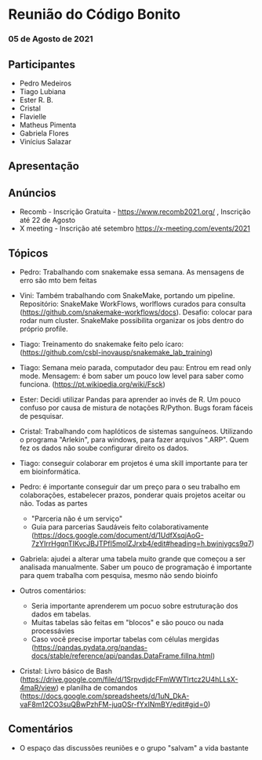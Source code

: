# Reunião do Código Bonito
### 05 de Agosto de 2021

## Participantes
- Pedro Medeiros
- Tiago Lubiana
- Ester R. B.
- Cristal
- Flavielle
- Matheus Pimenta
- Gabriela Flores
- Vinícius Salazar

## Apresentação

## Anúncios
- Recomb - Inscrição Gratuita - https://www.recomb2021.org/ , Inscrição até 22 de Agosto
- X meeting - Inscrição até setembro https://x-meeting.com/events/2021


## Tópicos

- Pedro: Trabalhando com snakemake essa semana. As mensagens de erro são mto bem feitas

- Vini: Também trabalhando com SnakeMake, portando um pipeline. Repositório: SnakeMake WorkFlows, worlflows curados para consulta (https://github.com/snakemake-workflows/docs). Desafio: colocar para rodar num cluster. SnakeMake possibilita organizar os jobs dentro do próprio profile.

- Tiago: Treinamento do snakemake feito pelo ícaro: (https://github.com/csbl-inovausp/snakemake_lab_training)

- Tiago: Semana meio parada, computador deu pau: Entrou em read only mode. Mensagem: é bom saber um pouco low level para saber como funciona. (https://pt.wikipedia.org/wiki/Fsck)

- Ester: Decidi utilizar Pandas para aprender ao invés de R. Um pouco confuso por causa de mistura de notações R/Python. Bugs foram fáceis de pesquisar.

- Cristal: Trabalhando com haplóticos de sistemas sanguíneos. Utilizando o programa "Arlekin", para windows, para fazer arquivos ".ARP". Quem fez os dados não soube configurar direito os dados.

- Tiago: conseguir colaborar em projetos é uma skill importante para ter em bioinformática.

- Pedro: é importante conseguir dar um preço para o seu trabalho em colaborações, estabelecer prazos, ponderar quais projetos aceitar ou não. Todas as partes
    - "Parceria não é um serviço"
    - Guia para parcerias Saudáveis feito colaborativamente (https://docs.google.com/document/d/1UdfXsqjAoG-7zYIrrHgqnTIKvcJBJTPfI5molZJrxb4/edit#heading=h.bwjniygcs9q7)

- Gabriela: ajudei a alterar uma tabela muito grande que começou a ser analisada manualmente. Saber um pouco de programação é importante para quem trabalha com pesquisa, mesmo não sendo bioinfo

- Outros comentários:
    - Seria importante aprenderem um pocuo sobre estruturação dos dados em tabelas.
    - Muitas tabelas são feitas em "blocos" e são pouco ou nada processávies
    - Caso você precise importar tabelas com células mergidas (https://pandas.pydata.org/pandas-docs/stable/reference/api/pandas.DataFrame.fillna.html)

- Cristal: Livro básico de Bash (https://drive.google.com/file/d/1SrpvdjdcFFmWWTlrtcz2U4hLLsX-4maR/view) e planilha de comandos (https://docs.google.com/spreadsheets/d/1uN_DkA-vaF8m12CO3suQBwPzhFM-juqOSr-fYxINmBY/edit#gid=0)


## Comentários

- O espaço das discussões reuniões e o grupo "salvam" a vida bastante
